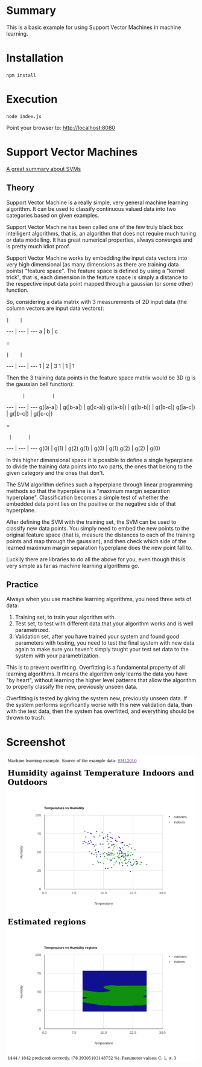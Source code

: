 # Summary
This is a basic example for using Support Vector Machines in machine learning.

# Installation
`npm install`

# Execution
`node index.js`

Point your browser to: [http://localhost:8080](http://localhost:8080)

# Support Vector Machines

[A great summary about SVMs](http://pages.cs.wisc.edu/~jerryzhu/cs540/handouts/hearst98-SVMtutorial.pdf)

## Theory

Support Vector Machine is a really simple, very general machine learning algorithm. It can be used to
classify continuous valued data into two categories based on given examples.

Support Vector Machine has been called one
of the few truly black box intelligent algorithms, that is, an algorithm that does not require much tuning
or data modelling. It has great numerical properties, always converges and is pretty much idiot proof.

Support Vector Machine works by embedding the input data vectors into very high dimensional (as many dimensions
as there are training data points) "feature space".
The feature space is defined by using a "kernel trick", that is, each dimension in the feature space is
simply a distance to the respective input data point mapped through a gaussian (or some other) function.

So, considering a data matrix with 3 measurements of 2D input data (the column vectors are input data vectors):

    |    |
--- | --- | ---
 a  |  b  |  c

 =

    |    |
--- | --- | ---
 1  |  2  |  3
 1  |  1  |  1

Then the 3 training data points in the feature space matrix would be 3D (g is the gaussian bell function):

          |          |
   ---     |    ---     |    ---
g(\|a-a\|) | g(\|b-a\|) | g(\|c-a\|)
g(\|a-b\|) | g(\|b-b\|) | g(\|b-c\|)
g(\|a-c\|) | g(\|b-c\|) | g(\|c-c\|)

 =

     |      |
 --- |  --- |  ---
g(0) | g(1) |  g(2)
g(1) | g(0) |  g(1)
g(2) | g(2) |  g(0)

In this higher dimensional space it is possible to define a single hyperplane to divide the training data points
into two parts, the ones that belong to the given category and the ones that don't.

The SVM algorithm defines such a hyperplane through linear programming methods so that the hyperplane is a "maximum margin
separation hyperplane". Classification becomes a simple test of whether the embedded data point lies on the positive
or the negative side of that hyperplane.

After defining the SVM with the training set, the SVM can be used to classify new data points. You simply need to
embed the new points to the original feature space (that is, measure the distances to each of the training points and
map through the gaussian), and then check which side of the learned maximum margin separation hyperplane does the new point
fall to.

Luckily there are libraries to do all the above for you, even though this is very simple as far as machine learning
algorithms go.

## Practice

Always when you use machine learning algorithms, you need three sets of data:

 1. Training set, to train your algorithm with.
 2. Test set, to test with different data that your algorithm works and is well parametrized.
 3. Validation set, after you have trained your system and found good parameters with testing, you need to test
    the final system with new data again to make sure you haven't simply taught your test set data to the system
    with your parametrization.

This is to prevent overfitting. Overfitting is a fundamental property of all learning algorithms. It means the
algorithm only learns the data you have "by heart", without learning the higher level patterns that allow the algorithm to
properly classify the new, previously unseen data.

Overfitting is tested by giving the system new, previously unseen data. If the system performs significantly worse
with this new validation data, than with the test data, then the system has overfitted, and everything should be thrown
to trash.

# Screenshot

![alt text](pics/ml.png "Screenshot")
